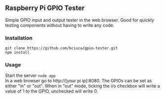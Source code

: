 ## Raspberry Pi GPIO Tester

Simple GPIO input and output tester in the web browser. Good for quickly testing components without having to write any code.

### Installation

```
git clone https://github.com/bciuca/gpio-tester.git
npm install
```

### Usage

Start the server `node app`
<br>
In a web browser go to http://[your pi ip]:8080. The GPIOs can be set as either "in" or "out". When in "out" mode, ticking the i/o checkbox will write a value of 1 to the GPIO, unchecked will write 0.
